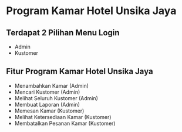 # Program Kamar Hotel Unsika Jaya


## Terdapat 2 Pilihan Menu Login
- Admin
- Kustomer


## Fitur Program Kamar Hotel Unsika Jaya
- Menambahkan Kamar (Admin)
- Mencari Kustomer (Admin)
- Melihat Seluruh Kustomer (Admin)
- Membuat Laporan (Admin)
- Memesan Kamar (Kustomer)
- Melihat Ketersediaan Kamar (Kustomer)
- Membatalkan Pesanan Kamar (Kustomer)
